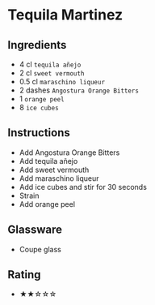 # Tequila Martinez

## Ingredients
- 4 cl `tequila añejo`
- 2 cl `sweet vermouth`
- 0.5 cl `maraschino liqueur`
- 2 dashes `Angostura Orange Bitters`
- 1 `orange peel`
- 8 `ice cubes`

## Instructions
- Add Angostura Orange Bitters
- Add tequila añejo
- Add sweet vermouth
- Add maraschino liqueur
- Add ice cubes and stir for 30 seconds
- Strain
- Add orange peel

## Glassware
- Coupe glass

## Rating
- ★★☆☆☆